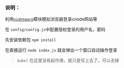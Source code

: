 

### 说明：

利用[`nightmare`](https://github.com/segmentio/nightmare)模块模拟浏览器登录cnode网站等


在 `config/config.js`中配置授权登录的用户名，密码


先安装依赖包 `npm install`

在直接运行 `node index.js` 就会弹出一个窗口自动操作登录

>`babel` 在这里没有起作用，就只是写上去了。可以去掉




